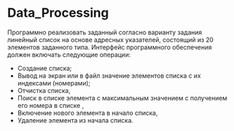 # Data_Processing
Программно реализовать заданный согласно варианту задания линейный список на основе адресных указателей, состоящий из 20 элементов заданного типа.
Интерфейс программного обеспечения должен включать следующие операции:
-	Создание списка;
-	Вывод на экран или в файл значение элементов списка с их индексами (номерами);
-	Отчистка списка,
- Поиск в списке элемента с максимальным значением с получением его номера в списке ,
- Включение нового элемента в начало списка,
- Удаление элемента из начала списка.
